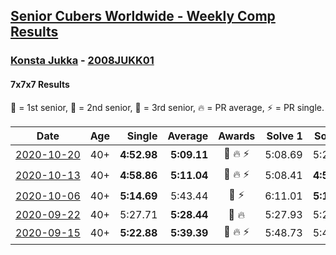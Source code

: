 <style>table {white-space: nowrap;}</style>

## [Senior Cubers Worldwide - Weekly Comp Results](/scw-comp/results/)
### [Konsta Jukka](README.md) - [2008JUKK01](https://www.worldcubeassociation.org/persons/2008JUKK01?event=777)
#### 7x7x7 Results

<span style="white-space: nowrap;">🥇 = 1st senior</span>, <span style="white-space: nowrap;">🥈 = 2nd senior</span>, <span style="white-space: nowrap;">🥉 = 3rd senior</span>, <span style="white-space: nowrap;">🔥 = PR average</span>, <span style="white-space: nowrap;">⚡ = PR single</span>.

| Date | Age | Single | Average | Awards | Solve 1 | Solve 2 | Solve 3 | Video |
| :--: | :--: | --: | --: | :--: | --: | --: | --: | :-- |
| [2020-10-20](../../results/2020-10-20/777.md) | 40+ | **4:52.98** | **5:09.11** | 🥈 🔥 ⚡ | 5:08.69 | 5:25.67 | **4:52.98** | [Desktop](https://www.facebook.com/events/758279974902955/permalink/762043601193259) / [Mobile](https://m.facebook.com/events/758279974902955?view=permalink&id=762043601193259) |
| [2020-10-13](../../results/2020-10-13/777.md) | 40+ | **4:58.86** | **5:11.04** | 🥈 🔥 ⚡ | 5:08.41 | **4:58.86** | 5:25.86 | [Desktop](https://www.facebook.com/events/746942356162446/permalink/750806899109325) / [Mobile](https://m.facebook.com/events/746942356162446?view=permalink&id=750806899109325) |
| [2020-10-06](../../results/2020-10-06/777.md) | 40+ | **5:14.69** | 5:43.44 | 🥈 ⚡ | 6:11.01 | **5:14.69** | 5:44.62 | [Desktop](https://www.facebook.com/events/2766581680255939/permalink/2770168873230553) / [Mobile](https://m.facebook.com/events/2766581680255939?view=permalink&id=2770168873230553) |
| [2020-09-22](../../results/2020-09-22/777.md) | 40+ | 5:27.71 | **5:28.44** | 🥈 🔥 | 5:27.93 | 5:27.71 | 5:29.67 | [Desktop](https://www.facebook.com/events/342541897161786/permalink/345665523516090) / [Mobile](https://m.facebook.com/events/342541897161786?view=permalink&id=345665523516090) |
| [2020-09-15](../../results/2020-09-15/777.md) | 40+ | **5:22.88** | **5:39.39** | 🥉 🔥 ⚡ | 5:48.73 | 5:46.55 | **5:22.88** | [Desktop](https://www.facebook.com/events/655903882008117/permalink/662009514730887) / [Mobile](https://m.facebook.com/events/655903882008117?view=permalink&id=662009514730887) |


<!-- Global site tag (gtag.js) - Google Analytics -->
<script async src="https://www.googletagmanager.com/gtag/js?id=UA-86348435-3"></script>
<script>window.dataLayer = window.dataLayer || []; function gtag() {dataLayer.push(arguments);} gtag('js', new Date()); gtag('config', 'UA-86348435-3');</script>
